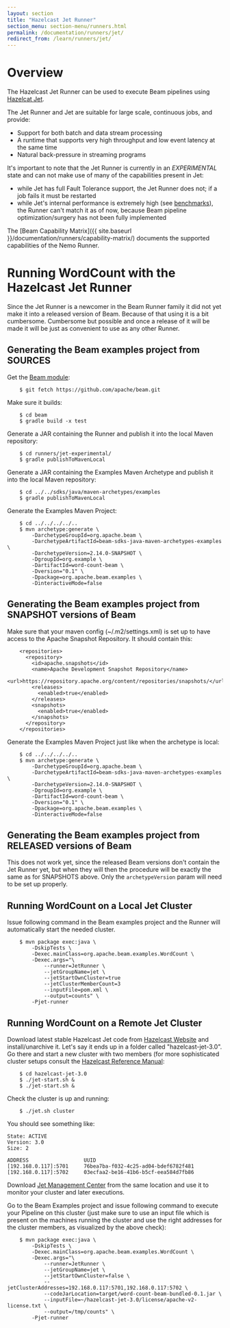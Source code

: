 ```yaml
---
layout: section
title: "Hazelcast Jet Runner"
section_menu: section-menu/runners.html
permalink: /documentation/runners/jet/
redirect_from: /learn/runners/jet/
---
```

<!--
Licensed under the Apache License, Version 2.0 (the "License");
you may not use this file except in compliance with the License.
You may obtain a copy of the License at

http://www.apache.org/licenses/LICENSE-2.0

Unless required by applicable law or agreed to in writing, software
distributed under the License is distributed on an "AS IS" BASIS,
WITHOUT WARRANTIES OR CONDITIONS OF ANY KIND, either express or implied.
See the License for the specific language governing permissions and
limitations under the License.
-->

# Overview

The Hazelcast Jet Runner can be used to execute Beam pipelines using [Hazelcat
Jet](https://jet.hazelcast.org/). 

The Jet Runner and Jet are suitable for large scale, continuous jobs, and provide:
* Support for both batch and data stream processing
* A runtime that supports very high throughput and low event latency at the same time
* Natural back-pressure in streaming programs

It's important to note that the Jet Runner is currently in an *EXPERIMENTAL* state and can not make use of many of
the capabilities present in Jet:
* while Jet has full Fault Tolerance support, the Jet Runner does not; if a job fails it must be restarted
* while Jet's internal performance is extremely high (see [benchmarks](https://jet.hazelcast.org/performance/)), 
the Runner can't match it as of now, because Beam pipeline optimization/surgery has not been fully implemented

The [Beam Capability Matrix]({{ site.baseurl }}/documentation/runners/capability-matrix/) documents the
supported capabilities of the Nemo Runner.

# Running WordCount with the Hazelcast Jet Runner

Since the Jet Runner is a newcomer in the Beam Runner family it did not yet make it
into a released version of Beam. Because of that using it is a bit cumbersome. 
Cumbersome but possible and once a release of it will be made it will be just as
convenient to use as any other Runner.

## Generating the Beam examples project from SOURCES ##

Get the [Beam module](https://github.com/apache/beam.git): 
```
    $ git fetch https://github.com/apache/beam.git
```

Make sure it builds:
```
    $ cd beam
    $ gradle build -x test
```
    
Generate a JAR containing the Runner and publish it into the local Maven repository:
```
    $ cd runners/jet-experimental/
    $ gradle publishToMavenLocal
```
    
Generate a JAR containing the Examples Maven Archetype and publish it into the local Maven repository:
```
    $ cd ../../sdks/java/maven-archetypes/examples
    $ gradle publishToMavenLocal
```

Generate the Examples Maven Project:
```
    $ cd ../../../../..
    $ mvn archetype:generate \
        -DarchetypeGroupId=org.apache.beam \
        -DarchetypeArtifactId=beam-sdks-java-maven-archetypes-examples \
        -DarchetypeVersion=2.14.0-SNAPSHOT \
        -DgroupId=org.example \
        -DartifactId=word-count-beam \
        -Dversion="0.1" \
        -Dpackage=org.apache.beam.examples \
        -DinteractiveMode=false
```

## Generating the Beam examples project from SNAPSHOT versions of Beam ##
Make sure that your maven config (~/.m2/settings.xml) is set up to have access to the Apache Snapshot Repository. It 
should contain this:
```
    <repositories>
      <repository>
        <id>apache.snapshots</id>
        <name>Apache Development Snapshot Repository</name>
        <url>https://repository.apache.org/content/repositories/snapshots/</url>
        <releases>
          <enabled>true</enabled>
        </releases>
        <snapshots>
          <enabled>true</enabled>
        </snapshots>
      </repository>
    </repositories>
```

Generate the Examples Maven Project just like when the archetype is local:
```
    $ cd ../../../../..
    $ mvn archetype:generate \
        -DarchetypeGroupId=org.apache.beam \
        -DarchetypeArtifactId=beam-sdks-java-maven-archetypes-examples \
        -DarchetypeVersion=2.14.0-SNAPSHOT \
        -DgroupId=org.example \
        -DartifactId=word-count-beam \
        -Dversion="0.1" \
        -Dpackage=org.apache.beam.examples \
        -DinteractiveMode=false
```

## Generating the Beam examples project from RELEASED versions of Beam ##
This does not work yet, since the released Beam versions don't contain the Jet Runner yet, but when they will
then the procedure will be exactly the same as for SNAPSHOTS above. Only the `archetypeVersion` param will 
need to be set up properly.

## Running WordCount on a Local Jet Cluster ##
Issue following command in the Beam examples project and the Runner will automatically start the needed cluster.
```
    $ mvn package exec:java \
        -DskipTests \
        -Dexec.mainClass=org.apache.beam.examples.WordCount \
        -Dexec.args="\
            --runner=JetRunner \
            --jetGroupName=jet \
            --jetStartOwnCluster=true
            --jetClusterMemberCount=3
            --inputFile=pom.xml \
            --output=counts" \
        -Pjet-runner
```

## Running WordCount on a Remote Jet Cluster ##
Download latest stable Hazelcast Jet code from [Hazelcast Website](https://jet.hazelcast.org/download/) and 
install/unarchive it. Let's say it ends up in a folder called "hazelcast-jet-3.0". Go there and start a new 
cluster with two members (for more sophisticated cluster setups consult the 
[Hazelcast Reference Manual](https://docs.hazelcast.org/docs/jet/3.0/manual/):
```
    $ cd hazelcast-jet-3.0
    $ ./jet-start.sh &
    $ ./jet-start.sh &
```

Check the cluster is up and running:
```
    $ ./jet.sh cluster
```

You should see something like:
```
State: ACTIVE
Version: 3.0
Size: 2

ADDRESS                  UUID               
[192.168.0.117]:5701     76bea7ba-f032-4c25-ad04-bdef6782f481
[192.168.0.117]:5702     03ecfaa2-be16-41b6-b5cf-eea584d7fb86
```

Download [Jet Management Center](https://docs.hazelcast.org/docs/jet-management-center/3.0/manual/)
from the same location and use it to monitor your cluster and later executions.

Go to the Beam Examples project and issue following command to execute your Pipeline on this cluster (just make sure
to use an input file which is present on the machines running the cluster and use the right addresses for the cluster
members, as visualized by the above check):
```
    $ mvn package exec:java \
        -DskipTests \
        -Dexec.mainClass=org.apache.beam.examples.WordCount \
        -Dexec.args="\
            --runner=JetRunner \
            --jetGroupName=jet \
            --jetStartOwnCluster=false \
            --jetClusterAddresses=192.168.0.117:5701,192.168.0.117:5702 \
            --codeJarLocation=target/word-count-beam-bundled-0.1.jar \
            --inputFile=~/hazelcast-jet-3.0/license/apache-v2-license.txt \
            --output=/tmp/counts" \
        -Pjet-runner
```